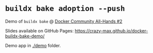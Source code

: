 # `buildx bake adoption --push`

Demo of `buildx bake` @ [Docker Community All-Hands #2](https://events.docker.com/events/details/docker-docker-virtual-meetups-presents-docker-community-all-hands-2/)

Slides available on GitHub Pages: https://crazy-max.github.io/docker-buildx-bake-demo/

Demo app in [./demo](demo) folder.
